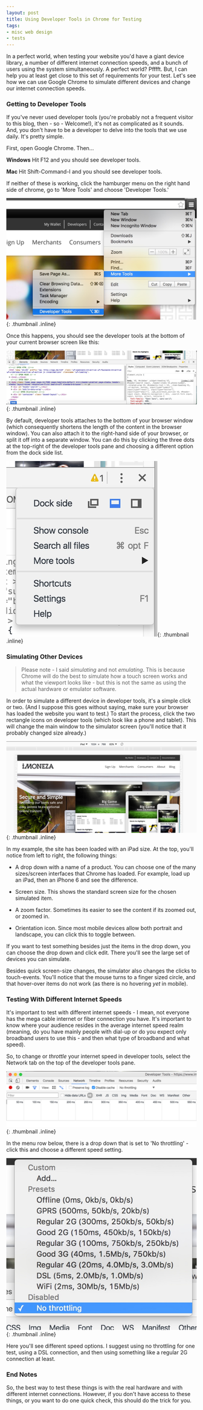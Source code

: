 ```yaml
---
layout: post
title: Using Developer Tools in Chrome for Testing
tags:
- misc web design
- tests
---
```

In a perfect world, when testing your website you'd have a giant device library, a number of different internet connection speeds,
and a bunch of users using the system simultaneously.  A perfect world?  Pfffft.  But, I can help you at least get close
to this set of requirements for your test.  Let's see how we can use Google Chrome to simulate different devices and change
our internet connection speeds.

### Getting to Developer Tools

If you've never used developer tools (you're probably not a frequent visitor to this blog, then - so - Welcome!), it's not as 
complicated as it sounds.  And, you don't have to be a developer to delve into the tools that we use daily.  It's pretty simple.

First, open Google Chrome.  Then...

**Windows** Hit F12 and you should see developer tools.

**Mac** Hit Shift-Command-I and you should see developer tools.

If neither of these is working, click the hamburger menu on the right hand side of chrome, go to 'More Tools' and choose 'Developer Tools.'

[![Menu Option](/uploads/2016/developer-tools-testing-1.jpg)](/uploads/2016/developer-tools-testing-1.jpg){: .thumbnail .inline}

Once this happens, you should see the developer tools at the bottom of your current browser screen like this:

[![Developer Tools](/uploads/2016/developer-tools-testing-2.jpg)](/uploads/2016/developer-tools-testing-2.jpg){: .thumbnail .inline}

By default, developer tools attaches to the bottom of your browser window (which consequently shortens the length of the content in the browser window).  You can also
attach it to the right-hand side of your browser, or split it off into a separate window.  You can do this by clicking the 
three dots at the top-right of the developer tools pane and choosing a different option from the dock side list.

[![Pane options](/uploads/2016/developer-tools-testing-3.jpg)](/uploads/2016/developer-tools-testing-3.jpg){: .thumbnail .inline}

### Simulating Other Devices

>  Please note - I said _simulating_ and not _emulating_.  This is because Chrome will do the best to simulate how a touch screen 
works and what the viewport looks like - but this is not the same as using the actual hardware or emulator software.  

In order to simulate a different device in developer tools, it's a simple click or two.  (And I suppose this goes without 
saying, make sure your browser has loaded the website you want to test.)  To start the process, click the two rectangle icons 
on developer tools (which look like a phone and tablet).  This will change the main window to the simulator screen (you'll notice that it probably
changed size already.)

[![Simulated devices](/uploads/2016/developer-tools-testing-4.jpg)](/uploads/2016/developer-tools-testing-4.jpg){: .thumbnail .inline}

In my example, the site has been loaded with an iPad size.  At the top, you'll notice from left to right, the following things:

- A drop down with a name of a product.  You can choose one of the many sizes/screen interfaces that Chrome has loaded.  For example, load up an iPad, then an iPhone 6 and see the difference.

- Screen size.  This shows the standard screen size for the chosen simulated item.

- A zoom factor.  Sometimes its easier to see the content if its zoomed out, or zoomed in.

- Orientation icon.  Since most mobile devices allow both portrait and landscape, you can click this to toggle between.

If you want to test something besides just the items in the drop down, you can choose the drop down and click edit.  There you'll see the large set of devices you can simulate.

Besides quick screen-size changes, the simulator also changes the clicks to touch-events.  You'll notice that the mouse turns 
to a finger sized circle, and that hover-over items do not work (as there is no hovering _yet_ in mobile).

### Testing With Different Internet Speeds

It's important to test with different internet speeds - I mean, not everyone has the mega cable internet or fiber connection 
you have.  It's important to know where your audience resides in the average internet speed realm (meaning, do you have mainly people
with dial-up or do you expect only broadband users to use this - and then what type of broadband and what speed).

So, to change or _throttle_ your internet speed in developer tools, select the Network tab on the top of the developer tools pane.

[![Network connection](/uploads/2016/developer-tools-testing-5.jpg)](/uploads/2016/developer-tools-testing-5.jpg){: .thumbnail .inline}

In the menu row below, there is a drop down that is set to 'No throttling' - click this and choose a different speed setting.

[![Speeds](/uploads/2016/developer-tools-testing-6.jpg)](/uploads/2016/developer-tools-testing-6.jpg){: .thumbnail .inline}

Here you'll see different speed options.  I suggest using no throttling for one test, using a DSL connection, and then using
something like a regular 2G connection at least.

### End Notes

So, the best way to test these things is with the real hardware and with different internet connections.  However, if you don't have
access to these things, or you want to do one quick check, this should do the trick for you.